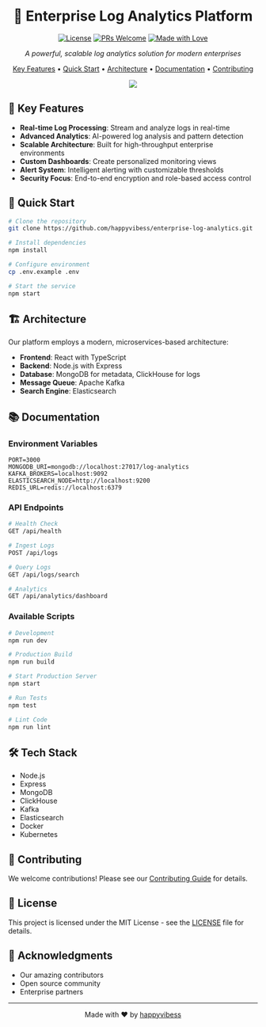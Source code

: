 <div align="center">

# 🚀 Enterprise Log Analytics Platform

[![License](https://img.shields.io/badge/license-MIT-blue.svg)](LICENSE)
[![PRs Welcome](https://img.shields.io/badge/PRs-welcome-brightgreen.svg)](CONTRIBUTING.md)
[![Made with Love](https://img.shields.io/badge/Made%20with-❤️-red.svg)](https://github.com/happyvibess)

*A powerful, scalable log analytics solution for modern enterprises*

[Key Features](#key-features) • [Quick Start](#quick-start) • [Architecture](#architecture) • [Documentation](#documentation) • [Contributing](#contributing)

<a href="https://www.buymeacoffee.com/happyvibess"><img src="https://img.buymeacoffee.com/button-api/?text=Buy me a coffee&emoji=☕&slug=happyvibess&button_colour=FFDD00&font_colour=000000&font_family=Cookie&outline_colour=000000&coffee_colour=ffffff" /></a>

</div>

## 🌟 Key Features

- **Real-time Log Processing**: Stream and analyze logs in real-time
- **Advanced Analytics**: AI-powered log analysis and pattern detection
- **Scalable Architecture**: Built for high-throughput enterprise environments
- **Custom Dashboards**: Create personalized monitoring views
- **Alert System**: Intelligent alerting with customizable thresholds
- **Security Focus**: End-to-end encryption and role-based access control

## 🚀 Quick Start

```bash
# Clone the repository
git clone https://github.com/happyvibess/enterprise-log-analytics.git

# Install dependencies
npm install

# Configure environment
cp .env.example .env

# Start the service
npm start
```

## 🏗 Architecture

Our platform employs a modern, microservices-based architecture:

- **Frontend**: React with TypeScript
- **Backend**: Node.js with Express
- **Database**: MongoDB for metadata, ClickHouse for logs
- **Message Queue**: Apache Kafka
- **Search Engine**: Elasticsearch

## 📚 Documentation

### Environment Variables

```env
PORT=3000
MONGODB_URI=mongodb://localhost:27017/log-analytics
KAFKA_BROKERS=localhost:9092
ELASTICSEARCH_NODE=http://localhost:9200
REDIS_URL=redis://localhost:6379
```

### API Endpoints

```bash
# Health Check
GET /api/health

# Ingest Logs
POST /api/logs

# Query Logs
GET /api/logs/search

# Analytics
GET /api/analytics/dashboard
```

### Available Scripts

```bash
# Development
npm run dev

# Production Build
npm run build

# Start Production Server
npm start

# Run Tests
npm test

# Lint Code
npm run lint
```

## 🛠 Tech Stack

- Node.js
- Express
- MongoDB
- ClickHouse
- Kafka
- Elasticsearch
- Docker
- Kubernetes

## 🤝 Contributing

We welcome contributions! Please see our [Contributing Guide](CONTRIBUTING.md) for details.

## 📝 License

This project is licensed under the MIT License - see the [LICENSE](LICENSE) file for details.

## 🙏 Acknowledgments

- Our amazing contributors
- Open source community
- Enterprise partners

---

<div align="center">
Made with ❤️ by <a href="https://github.com/happyvibess">happyvibess</a>
</div>
